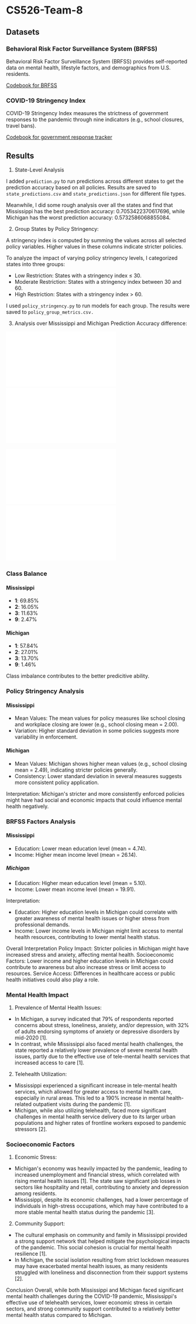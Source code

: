 # CS526-Team-8

## Datasets

### Behavioral Risk Factor Surveillance System (BRFSS)

Behavioral Risk Factor Surveillance System (BRFSS) provides self-reported data on mental health, lifestyle factors, and demographics from U.S. residents.

[Codebook for BRFSS](https://www.cdc.gov/brfss/annual_data/2020/pdf/codebook20_llcp-v2-508.pdf)

### COVID-19 Stringency Index

COVID-19 Stringency Index measures the strictness of government responses to the pandemic through nine indicators (e.g., school closures, travel bans).

[Codebook for government response tracker](https://github.com/OxCGRT/covid-policy-tracker/blob/master/documentation/codebook.md)

## Results

1. State-Level Analysis

I added `prediction.py` to run predictions across different states to get the prediction accuracy based on all policies. Results are saved to `state_predictions.csv` and `state_predictions.json` for different file types.

Meanwhile, I did some rough analysis over all the states and find that Mississippi has the best prediction accuracy: 0.7053422370617696, while Michigan has the worst prediction accuracy: 0.5732586068855084.


2. Group States by Policy Stringency:

A stringency index is computed by summing the values across all selected policy variables. Higher values in these columns indicate stricter policies.

To analyze the impact of varying policy stringency levels, I categorized states into three groups:

- Low Restriction: States with a stringency index ≤ 30.
- Moderate Restriction: States with a stringency index between 30 and 60.
- High Restriction: States with a stringency index > 60.

I used `policy_stringency.py` to run models for each group. The results were saved to `policy_group_metrics.csv.`

3. Analysis over Mississippi and Michigan Prediction Accuracy difference:

![Michigan Feature Importances](Michigan%20Feature%20Importances.pdf)
![Mississippi Feature Importances](Mississippi%20Feature%20Importances.pdf)

![Michigan BRFSS Factors Distribution](Michigan_BRFSS_Factors_Distribution.pdf)
![Mississippi BRFSS Factors Distribution](Mississippi_BRFSS_Factors_Distribution.pdf)


### Class Balance
#### Mississippi
- **1**: 69.85%
- **2**: 16.05%
- **3**: 11.63%
- **9**: 2.47%

#### Michigan
- **1**: 57.84%
- **2**: 27.01%
- **3**: 13.70%
- **9**: 1.46%

Class imbalance contributes to the better predicitive ability.

### Policy Stringency Analysis
#### Mississippi
- Mean Values: The mean values for policy measures like school closing and workplace closing are lower (e.g., school closing mean = 2.00).
- Variation: Higher standard deviation in some policies suggests more variability in enforcement.
#### Michigan
- Mean Values: Michigan shows higher mean values (e.g., school closing mean = 2.49), indicating stricter policies generally.
- Consistency: Lower standard deviation in several measures suggests more consistent policy application.

Interpretation: Michigan's stricter and more consistently enforced policies might have had social and economic impacts that could influence mental health negatively.

### BRFSS Factors Analysis
#### Mississippi
- Education: Lower mean education level (mean = 4.74).
- Income: Higher mean income level (mean = 26.14).

##### Michigan
- Education: Higher mean education level (mean = 5.10).
- Income: Lower mean income level (mean = 19.91).

Interpretation:
- Education: Higher education levels in Michigan could correlate with greater awareness of mental health issues or higher stress from professional demands.
- Income: Lower income levels in Michigan might limit access to mental health resources, contributing to lower mental health status.

Overall Interpretation
Policy Impact: Stricter policies in Michigan might have increased stress and anxiety, affecting mental health.
Socioeconomic Factors: Lower income and higher education levels in Michigan could contribute to awareness but also increase stress or limit access to resources.
Service Access: Differences in healthcare access or public health initiatives could also play a role.

### Mental Health Impact
1. Prevalence of Mental Health Issues:
- In Michigan, a survey indicated that 79% of respondents reported concerns about stress, loneliness, anxiety, and/or depression, with 32% of adults endorsing symptoms of anxiety or depressive disorders by mid-2020 [1].
- In contrast, while Mississippi also faced mental health challenges, the state reported a relatively lower prevalence of severe mental health issues, partly due to the effective use of tele-mental health services that increased access to care [1].
2. Telehealth Utilization:
- Mississippi experienced a significant increase in tele-mental health services, which allowed for greater access to mental health care, especially in rural areas. This led to a 190% increase in mental health-related outpatient visits during the pandemic [1].
- Michigan, while also utilizing telehealth, faced more significant challenges in mental health service delivery due to its larger urban populations and higher rates of frontline workers exposed to pandemic stressors [2].

### Socioeconomic Factors
1. Economic Stress:
- Michigan's economy was heavily impacted by the pandemic, leading to increased unemployment and financial stress, which correlated with rising mental health issues [1]. The state saw significant job losses in sectors like hospitality and retail, contributing to anxiety and depression among residents.
- Mississippi, despite its economic challenges, had a lower percentage of individuals in high-stress occupations, which may have contributed to a more stable mental health status during the pandemic [3].
2. Community Support:
- The cultural emphasis on community and family in Mississippi provided a strong support network that helped mitigate the psychological impacts of the pandemic. This social cohesion is crucial for mental health resilience [1].
- In Michigan, the social isolation resulting from strict lockdown measures may have exacerbated mental health issues, as many residents struggled with loneliness and disconnection from their support systems [2].

Conclusion
Overall, while both Mississippi and Michigan faced significant mental health challenges during the COVID-19 pandemic, Mississippi's effective use of telehealth services, lower economic stress in certain sectors, and strong community support contributed to a relatively better mental health status compared to Michigan.